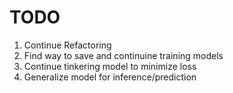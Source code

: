 # TODO
1. Continue Refactoring 
2. Find way to save and continuine training models 
3. Continue tinkering model to minimize loss
4. Generalize model for inference/prediction 